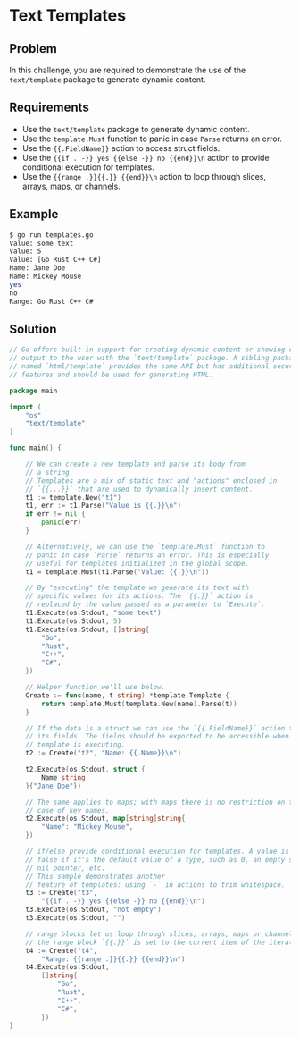 # Text Templates

## Problem

In this challenge, you are required to demonstrate the use of the `text/template` package to generate dynamic content.

## Requirements

- Use the `text/template` package to generate dynamic content.
- Use the `template.Must` function to panic in case `Parse` returns an error.
- Use the `{{.FieldName}}` action to access struct fields.
- Use the `{{if . -}} yes {{else -}} no {{end}}\n` action to provide conditional execution for templates.
- Use the `{{range .}}{{.}} {{end}}\n` action to loop through slices, arrays, maps, or channels.

## Example

```sh
$ go run templates.go
Value: some text
Value: 5
Value: [Go Rust C++ C#]
Name: Jane Doe
Name: Mickey Mouse
yes
no
Range: Go Rust C++ C#
```

## Solution

```go
// Go offers built-in support for creating dynamic content or showing customized
// output to the user with the `text/template` package. A sibling package
// named `html/template` provides the same API but has additional security
// features and should be used for generating HTML.

package main

import (
	"os"
	"text/template"
)

func main() {

	// We can create a new template and parse its body from
	// a string.
	// Templates are a mix of static text and "actions" enclosed in
	// `{{...}}` that are used to dynamically insert content.
	t1 := template.New("t1")
	t1, err := t1.Parse("Value is {{.}}\n")
	if err != nil {
		panic(err)
	}

	// Alternatively, we can use the `template.Must` function to
	// panic in case `Parse` returns an error. This is especially
	// useful for templates initialized in the global scope.
	t1 = template.Must(t1.Parse("Value: {{.}}\n"))

	// By "executing" the template we generate its text with
	// specific values for its actions. The `{{.}}` action is
	// replaced by the value passed as a parameter to `Execute`.
	t1.Execute(os.Stdout, "some text")
	t1.Execute(os.Stdout, 5)
	t1.Execute(os.Stdout, []string{
		"Go",
		"Rust",
		"C++",
		"C#",
	})

	// Helper function we'll use below.
	Create := func(name, t string) *template.Template {
		return template.Must(template.New(name).Parse(t))
	}

	// If the data is a struct we can use the `{{.FieldName}}` action to access
	// its fields. The fields should be exported to be accessible when a
	// template is executing.
	t2 := Create("t2", "Name: {{.Name}}\n")

	t2.Execute(os.Stdout, struct {
		Name string
	}{"Jane Doe"})

	// The same applies to maps; with maps there is no restriction on the
	// case of key names.
	t2.Execute(os.Stdout, map[string]string{
		"Name": "Mickey Mouse",
	})

	// if/else provide conditional execution for templates. A value is considered
	// false if it's the default value of a type, such as 0, an empty string,
	// nil pointer, etc.
	// This sample demonstrates another
	// feature of templates: using `-` in actions to trim whitespace.
	t3 := Create("t3",
		"{{if . -}} yes {{else -}} no {{end}}\n")
	t3.Execute(os.Stdout, "not empty")
	t3.Execute(os.Stdout, "")

	// range blocks let us loop through slices, arrays, maps or channels. Inside
	// the range block `{{.}}` is set to the current item of the iteration.
	t4 := Create("t4",
		"Range: {{range .}}{{.}} {{end}}\n")
	t4.Execute(os.Stdout,
		[]string{
			"Go",
			"Rust",
			"C++",
			"C#",
		})
}

```
